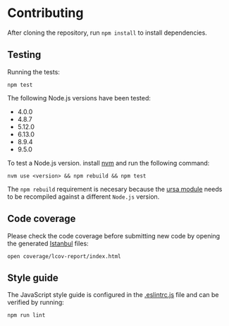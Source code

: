 # Contributing

After cloning the repository, run `npm install` to install dependencies.

## Testing

Running the tests:

```shell
npm test
```

The following Node.js versions have been tested:

* 4.0.0
* 4.8.7
* 5.12.0
* 6.13.0
* 8.9.4
* 9.5.0

To test a Node.js version. install [nvm](https://github.com/creationix/nvm) and run the following command:

```shell
nvm use <version> && npm rebuild && npm test
```

The `npm rebuild` requirement is necesary because the [ursa module](https://www.npmjs.com/package/ursa) needs to be recompiled against a different `Node.js` version.

## Code coverage

Please check the code coverage before submitting new code by opening the generated [Istanbul](https://istanbul.js.org/) files:

 ```shell
 open coverage/lcov-report/index.html
 ```

## Style guide

The JavaScript style guide is configured in the [.eslintrc.js](.eslintrc.js) file and can be verified by running:

```shell
npm run lint
```
